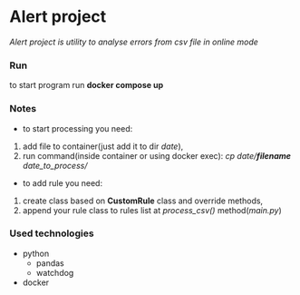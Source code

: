 # Alert project
*Alert project is utility to analyse errors from csv file in online mode*
### Run
to start program run **docker compose up**
### Notes
- to start processing you need:
1. add file to container(just add it to dir *date*),
2. run command(inside container or using docker exec):
	*cp date/**filename** date_to_process/*
- to add rule you need:
1. create class based on **CustomRule** class and override methods,
2. append your rule class to rules list at *process_csv()* method(*main.py*)

### Used technologies
- python
  - pandas
  - watchdog
- docker 
